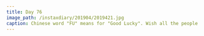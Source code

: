 ```yaml
---
title: Day 76
image_path: /instaxdiary/201904/2019421.jpg
caption: Chinese word "FU" means for "Good Lucky". Wish all the people that suffered #coronavirus  will healthy and safe.
---
```


